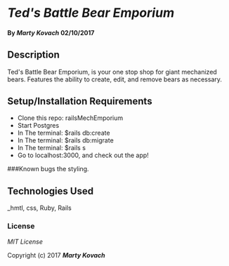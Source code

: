# _Ted's Battle Bear Emporium_

#### By *Marty Kovach* 02/10/2017


## Description
  Ted's Battle Bear Emporium, is your one stop shop for giant mechanized bears. Features the ability to create, edit, and remove bears as necessary.

## Setup/Installation Requirements

* Clone this repo: railsMechEmporium
* Start Postgres
* In The terminal: $rails db:create
* In The terminal: $rails db:migrate
* In The terminal: $rails s
* Go to localhost:3000, and check out the app!

###Known bugs
  the styling.

## Technologies Used

_hmtl, css, Ruby, Rails

### License

*MIT License*

Copyright (c) 2017 **_Marty Kovach_**
